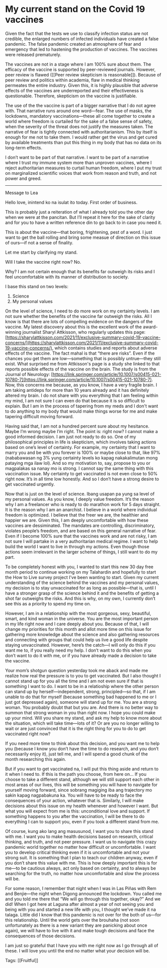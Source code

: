 # My current stand on the Covid 19 vaccines

Given the fact that the tests we use to classify infection status are not credible, the enlarged numbers of infected individuals have created a false pandemic. The false pandemic created an atmosphere of fear and emergency that led to hastening the production of vaccines. The vaccines were released prematurely.

The vaccines are not in a stage where I am 100% sure about them. The efficacy of the vaccine is supported by peer-reviewed journals. However, peer review is flawed ([[Peer review skepticism is reasonable]]). Because of peer review and politics within academia, flaw in medical thinking permeates the entire industry. Given this, it is highly plausible that adverse effects of the vaccines are underreported and their effectiveness is questionable. Therefore, skepticism on the vaccine is justifiable.

The use of the the vaccine is part of a bigger narrative that I do not agree with. That narrative runs around one word—fear. The use of masks, the lockdowns, mandatory vaccinations—these all come together to create a world where freedom is curtailed for the sake of a false sense of safety, when the severity of the threat does not justify the measures taken. The narrative of fear is tightly connected with authoritarianism. This by itself is enough for me not to take them. I would rather get the virus and get cured by available treatments than put this thing in my body that has no data on its long-term effects.

I don’t want to be part of that narrative. I want to be part of a narrative where I trust my immune system more than unproven vaccines, where I reject authoritarian measures to curtail human freedom, where I put my trust on marginalized scientific voices that work from reason and truth, and not power and greed.

***

Message to Lea

Hello love, inintend ko na isulat ito today. First order of business.

This is probably just a reiteration of what I already told you the other day when we were at the pancitan. But I’ll repeat it here for the sake of clarity and for you to have a written reference din to go back to in case you need it.

This is about the vaccine—that boring, frightening, pest of a word. I just want to get the ball rolling and bring some measue of direction on this issue of ours—if not a sense of finality.

Let me start by clarifying my stand.

Will I take the vaccine right now? No.

Why? I am not certain enough that its benefits far outweigh its risks and I feel uncomfortable with its manner of distribution to society.

I base this stand on two levels:

1. Science
2. My personal values

On the level of science, I need to do more work on my certainty levels. I am not sure whether the benefits of the vaccine far outweigh the risks. All I know is that there are lots of compelling evidence on the dangers of the vaccine. My latest discovery about this is the excellent work of the award-winning journalist Sharyl Attkisson, who regularly updates this page: [https://sharylattkisson.com/2021/11/exclusive-summary-covid-19-vaccine-concerns/](https://sharylattkisson.com/2021/11/exclusive-summary-covid-19-vaccine-concerns/), which contains studies and reports about adverse effects of the vaccine. The fact mahal is that “there are risks”. Even if the chances you get them are low—something that is possibly untrue—they still exist. What surprised me from Attkisson's page is a study she linked to that reports possible effects of the vaccine on the brain. The study is from the Journal of Neurology: [https://link.springer.com/article/10.1007/s00415-021-10780-7](https://link.springer.com/article/10.1007/s00415-021-10780-7). Now, this concerns me because, as you know, I have a very fragile brain. I am taking antideps for more than 10 years already and it has definitely altered my brain. I do not share with you everything that I am feeling within my mind, I am not sure I can even do that because it is so difficult to explain. But I am in the process of tapering from my meds and I don't want to do anything to my body that would make things worse for me and make tapering difficult moving forward.

Having said that, I am not a hundred percent sure about my hesitance. Maybe I’m wrong maybe I’m right. The point is: right now? I cannot make a good informed decision. I am just not ready to do so. One of my philosophical principles in life is skepticism, which involves taking actions based on one’s level of certainty. For example, my certainty that I want to marry you and be with you forever is 100% or maybe close to that, like 97% (nababawasan ng 3% yung certainty levels ko kapag nakakalimutan mong pataying mga ilaw lol). And so my motivation to, say, propose to you or magpalakas sa nanay mo is strong. I cannot say the same thing with this vaccination issue. My certainty to get vaccinated is not even close to 50% right now. It’s in all time low honestly. And so I don’t have a strong desire to get vaccinated urgently.

Now that is just on the level of science. Ibang usapan pa yung sa level of my personal values. As you know, I deeply value freedom. It’s the reason why I am a freelancer who is ready to do marathon work for 5 days straight. It is the reason why I am an anarchist. I believe in a world where individual freedom is optimized. I believe that the freer we are, the healthier and happier we are. Given this, I am deeply uncomfortable with how these vaccines are dessiminated. The mandates are controlling, discriminatory, violates people’s freedom, and are based on this general narrative of fear. Even if I become 100% sure that the vaccines work and are not risky, I am not sure I will partake in a very authoritarian medical regime. I want to help build the world I want to live in through my actions. Even though those actions seem irrelevant in the larger scheme of things, I still want to do my part.

To be completely honest with you, I wanted to start this new 30 day free month period to continue working on my Talahardin and hopefully to start the How to Live survey project I’ve been wanting to start. Given my current understanding of the science behind the vaccines and my personal values, my decision is to stay unvaccinated for as long as possible—that is, until I have a stronger grasp of the science behind it and the benefits of getting a shot far outweighs the risks. And this is why, on my own, I currently don’t see this as a priority to spend my time on.

However, I am in a relationship with the most gorgeous, sexy, beautiful, smart, and kind woman in the universe. You are the most important person in my life right now and I care deeply about you. Because of that, I will change my priorities for this month and allot more time on this issue for gathering more knowledge about the science and also gathering resources and connecting with groups that could help us live a good life despite staying unvaccinated. However, here’s the catch—I will only do this if you want me to, if you really need my help. I don’t want to do this when you don’t want to do it with me, or if you have already made a decision to take the vaccine.

Your mom’s shotgun question yesterday took me aback and made me realize how real the pressure is to you to get vaccinated. But I also thought I cannot stand up for you all the time and I am not even sure if that is something I want to do. I want to be in a relatioship where the other person can stand up by herself—independent, strong, principled—so that, if I am unable to do that for myself (because something bad happened to me or I just got depressed again), someone will stand up for me. You are a strong woman. You probably doubt that but you are. And there is no better way to summon that strong woman in you than right now. I hope you could make up your mind. Will you share my stand, and ask my help to know more about the situation, which will take time—lots of it? Or are you no longer willing to wait or are just convinced that it is the right thing for you to do to get vaccinated right now?

If you need more time to think about this decision, and you want me to help you (because I know you don’t have the time to do research, and you don’t necessarily enjoy it), just tell me, and I will spend a good chunk of the month researching this again.

But if you want to get vaccinated na, I will put this thing aside and return to it when I need to. If this is the path you choose, from here on… If you choose to take a different stand, although we will still support each other in most areas of our lives, this will be something you will have to navigate for yourself moving forward, since sobrang magiging iba ang trajectory mo sakin kapag nagpabakuna ka. You will have to be ready to face the consequences of your action, whatever that is. Similarly, I will make decisions about this issue on my health whenever and however I want. But what you will expect from me is this: unconditional love and support. If something happens to you after the vaccination, I will be there to do everything I can to support you, even if you took a different stand from me.

Of course, kung ako lang ang masusunod, I want you to share this stand with me. I want you to make health decisions based on research, critical thinking, and truth, and not peer pressure. I want us to navigate this crazy pandemic world together no matter how difficult or uncomfortable. I want you to develop critical thinking even if it is uncomfortable and not your strong suit. It is something that I plan to teach our children anyway, even if you don’t share this value with me. This is how deeply important this is for me—to be cautious always, act only based on certainty, and to always be searching for the truth, no matter how uncomfortable and slow the process will be.

For some reason, I remember that night when I was in Las Piñas with Rem and Benjie—the night when Digong announced the lockdown. You called me and you told me there that “We will go through this together, okay?” And we did! When I got here at Laguna after almost a year of not seeing you and being with you and started a new life with you, I thought we’ve made it na talaga. Little did I know that this pandemic is not over for the both of us—for this relationship. Until the world gets over the brouhaha (not soon unfortunately as there is a new variant they are panicking about once again), we will have to live with it and make tough decisions and face the consequences of those decisions.

I am just so grateful that I have you with me right now as I go through all of these. I will love you until the end no matter what your decision will be.

Tags: [[Fruitful]]

